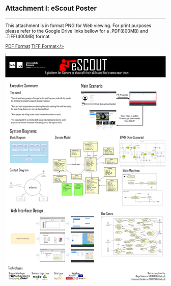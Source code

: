 <h2>Attachment I: eScout Poster</h2>

--------------------------------------------------------------------------------------------------

This attachment is in format PNG for Web viewing.
For print purposes please refer to the Google Drive links bellow for a .PDF(800MB) and .TIFF(400MB) format

<a href="https://drive.google.com/open?id=1g4jkrdVHJlOeDx1SOn-wzYW7SSQ9g8-J">PDF Format</a>
<a href="https://drive.google.com/open?id=1oV0r-yMOOepx2bzXYa9_LET-07pTTVXo">TIFF Format</>

<img src="https://raw.githubusercontent.com/Moozdzn/eScout/master/deliverables/Final%20Delivery/2019-20Project_50038023_50037301/Attachments/Attachment%20I_%20eScout%20Poster/Attachment%20I_%20eScout%20Poster.png" />

 
